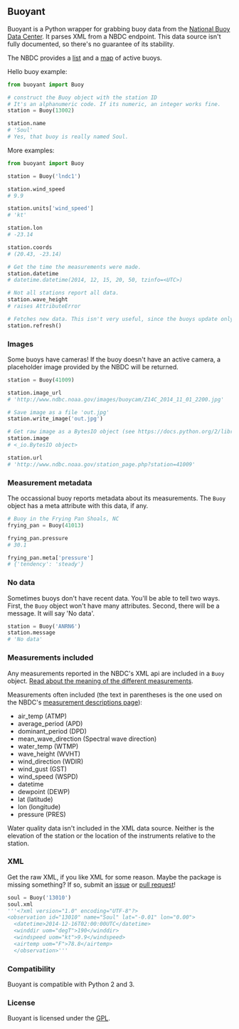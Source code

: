 ## Buoyant

Buoyant is a Python wrapper for grabbing buoy data from the [National Buoy Data Center](http://www.ndbc.noaa.gov). It parses XML from a NBDC endpoint. This data source isn't fully documented, so there's no guarantee of its stability.

The NBDC provides a [list](http://www.ndbc.noaa.gov/to_station.shtml) and a [map](http://www.ndbc.noaa.gov/obs.shtml) of active buoys.

Hello buoy example:

````python
from buoyant import Buoy

# construct the Buoy object with the station ID
# It's an alphanumeric code. If its numeric, an integer works fine.
station = Buoy(13002)

station.name
# 'Soul'
# Yes, that buoy is really named Soul.
````

More examples:

````python
from buoyant import Buoy

station = Buoy('lndc1')

station.wind_speed
# 9.9

station.units['wind_speed']
# 'kt'

station.lon
# -23.14

station.coords
# (20.43, -23.14)

# Get the time the measurements were made.
station.datetime
# datetime.datetime(2014, 12, 15, 20, 50, tzinfo=<UTC>)

# Not all stations report all data.
station.wave_height
# raises AttributeError

# Fetches new data. This isn't very useful, since the buoys update only every hour or so
station.refresh()

````

### Images

Some buoys have cameras! If the buoy doesn't have an active camera, a placeholder image provided by the NBDC will be returned.

````python
station = Buoy(41009)

station.image_url
# 'http://www.ndbc.noaa.gov/images/buoycam/Z14C_2014_11_01_2200.jpg'

# Save image as a file 'out.jpg'
station.write_image('out.jpg')

# Get raw image as a BytesIO object (see https://docs.python.org/2/library/io.html)
station.image
# <_io.BytesIO object>

station.url
# 'http://www.ndbc.noaa.gov/station_page.php?station=41009'
````

### Measurement metadata

The occassional buoy reports metadata about its measurements. The `Buoy` object has a meta attribute with this data, if any.

````python
# Buoy in the Frying Pan Shoals, NC
frying_pan = Buoy(41013)

frying_pan.pressure
# 30.1

frying_pan.meta['pressure']
# {'tendency': 'steady'}
````

### No data

Sometimes buoys don't have recent data. You'll be able to tell two ways. First, the `Buoy` object won't have many attributes. Second, there will be a message. It will say 'No data'.

````python
station = Buoy('ANRN6')
station.message
# 'No data'
````

### Measurements included

Any measurements reported in the NBDC's XML api are included in a `Buoy` object. [Read about the meaning of the different measurements](http://www.ndbc.noaa.gov/measdes.shtml).

Measurements often included (the text in parentheses is the one used on the NBDC's [measurement descriptions page](http://www.ndbc.noaa.gov/measdes.shtml)):

* air_temp (ATMP)
* average_period (APD)
* dominant_period (DPD)
* mean_wave_direction (Spectral wave direction)
* water_temp (WTMP)
* wave_height (WVHT)
* wind_direction (WDIR)
* wind_gust (GST)
* wind_speed (WSPD)
* datetime
* dewpoint (DEWP)
* lat (latitude)
* lon (longitude)
* pressure (PRES)

Water quality data isn't included in the XML data source. Neither is the elevation of the station or the location of the instruments relative to the station.

### XML

Get the raw XML, if you like XML for some reason. Maybe the package is missing something? If so, submit an [issue](https://github.com/fitnr/buoyant/issues) or [pull request](https://github.com/fitnr/buoyant/pulls)!

````python
soul = Buoy('13010')
soul.xml
'''<?xml version="1.0" encoding="UTF-8"?>
<observation id="13010" name="Soul" lat="-0.01" lon="0.00">
  <datetime>2014-12-16T02:00:00UTC</datetime>
  <winddir uom="degT">190</winddir>
  <windspeed uom="kt">9.9</windspeed>
  <airtemp uom="F">78.8</airtemp>
  </observation>'''
````

### Compatibility

Buoyant is compatible with Python 2 and 3.

### License

Buoyant is licensed under the [GPL](http://www.gnu.org/licenses/#GPL).